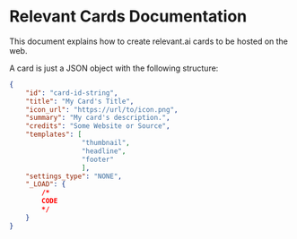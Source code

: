 # Relevant Cards Documentation
This document explains how to create relevant.ai cards to be hosted on the web.

A card is just a JSON object with the following structure:

```json
{
    "id": "card-id-string",
    "title": "My Card's Title",
    "icon_url": "https://url/to/icon.png",
    "summary": "My card's description.",
    "credits": "Some Website or Source",
    "templates": [
                  "thumbnail",
                  "headline",
                  "footer"
                  ],
    "settings_type": "NONE",
    "_LOAD": {
        /*
        CODE
        */
    }
}
```
